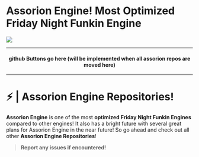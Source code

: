 # Assorion Engine! Most Optimized Friday Night Funkin Engine

<img src="https://github.com/Legendary-Candice-Joe/FNF-Assorion-Engine/blob/main/art/assorione.png">

-------------------------------------------------------------
<div align="center">
  
#### github Buttons go here (will be implemented when all assorion repos are moved here)
</div>

-------------------------------------------------------------

# ⚡ | Assorion Engine Repositories! 

**Assorion Engine** is one of the most **optimized Friday Night Funkin Engines** compared to other engines! 
It also has a bright future with several great plans for Assorion Engine in the near future! 
So go ahead and check out all other **Assorion Engine Repositories**! 

> **Report any issues if encountered!** 

